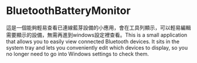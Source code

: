 # BluetoothBatteryMonitor
這是一個能夠輕易查看已連線藍芽設備的小應用，會在工具列顯示，可以輕易編輯需要顯示的設備，無需再進到windows設定裡查看。This is a small application that allows you to easily view connected Bluetooth devices. It sits in the system tray and lets you conveniently edit which devices to display, so you no longer need to go into Windows settings to check them.
